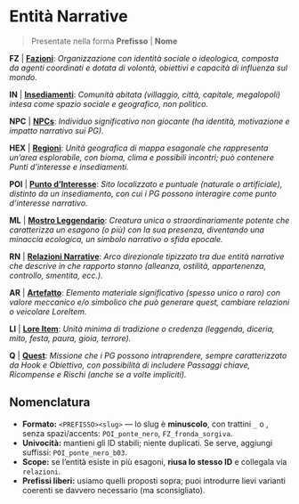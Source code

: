 # Entità Narrative

> Presentate nella forma **Prefisso** | **Nome**


**FZ** | **[Fazioni](l01-fazioni.md)**: *Organizzazione con identità sociale o ideologica, composta da agenti coordinati e dotata di volontà, obiettivi e capacità di influenza sul mondo.*

**IN** | **[Insediamenti](l02-insediamenti.md)**: *Comunità abitata (villaggio, città, capitale, megalopoli) intesa come spazio sociale e geografico, non politico.*

**NPC** | **[NPCs](l03-npcs.md)**: *Individuo significativo non giocante (ha identità, motivazione e impatto narrativo sui PG).*

**HEX** | **[Regioni](l10n-hex.md)**: *Unità geografica di mappa esagonale che rappresenta un’area esplorabile, con bioma, clima e possibili incontri; può contenere Punti d’interesse e insediamenti.*

**POI**  | **[Punto d’Interesse](l04-poi.md)**: *Sito localizzato e puntuale (naturale o artificiale), distinto da un insediamento, con cui i PG possono interagire come punto d’interesse narrativo.*

**ML** | **[Mostro Leggendario](l07-monster.md)**: *Creatura unica o straordinariamente potente che caratterizza un esagono (o più) con la sua presenza, diventando una minaccia ecologica, un simbolo narrativo o sfida epocale.*

**RN** | **[Relazioni Narrative](l09-relation.md)**: *Arco direzionale tipizzato tra due entità narrative che descrive in che rapporto stanno (alleanza, ostilità, appartenenza, controllo, smentita, ecc.).*

**AR** | **[Artefatto](l08-artifact.md)**: *Elemento materiale significativo (spesso unico o raro) con valore meccanico e/o simbolico che può generare quest, cambiare relazioni o veicolare LoreItem.*

**LI** | **[Lore Item](l05-lore-item.md)**: *Unità minima di tradizione o credenza (leggenda, diceria, mito, festa, paura, gioia, terrore).*

**Q** | **[Quest](l06-quest.md)**: *Missione che i PG possono intraprendere, sempre caratterizzato da Hook e Obiettivo, con possibilità di includere Passaggi chiave, Ricompense e Rischi (anche se a volte impliciti).*

## Nomenclatura

- **Formato:** `<PREFISSO><slug>` — lo slug è **minuscolo**, con trattini `_` o , senza spazi/accents: `POI_ponte_nero`, `FZ_fronda_sorgiva`.
- **Univocità:** mantieni gli ID stabili; niente duplicati. Se serve, aggiungi suffissi: `POI_ponte_nero_b03`.
- **Scope:** se l’entità esiste in più esagoni, **riusa lo stesso ID** e collegala via `relazioni`.
- **Prefissi liberi:** usiamo quelli proposti sopra; puoi introdurre lievi varianti coerenti se davvero necessario (ma sconsigliato).
